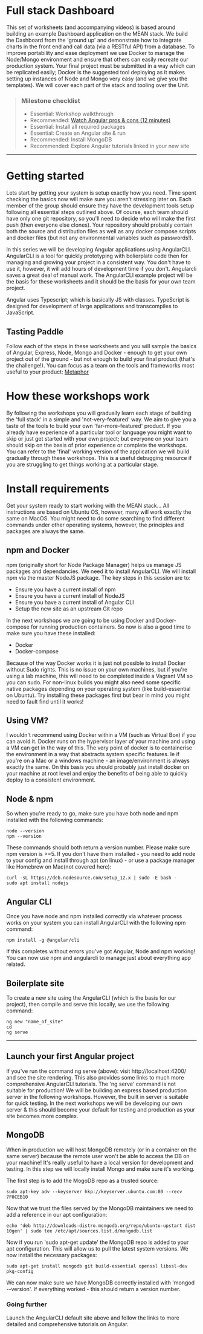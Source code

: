 # Full stack Dashboard

This set of worksheets (and accompanying videos) is based around building an example Dashboard application on the MEAN stack. We build the Dashboard from the 'ground up' and demonstrate how to integrate charts in the front end and call data (via a RESTful API) from a database. To improve portability and ease deployment we use Docker to manage the Node/Mongo environment and ensure that others can easily recreate our production system. Your final project must be submitted in a way which can be replicated easily; Docker is the suggested tool deploying as it makes setting up instances of Node and Mongo very easy (and we give you the templates). We will cover each part of the stack and tooling over the Unit.

> ### Milestone checklist
> - Essential: Workshop walkthrough
> - Recommended: [Watch Angular pros & cons (12 minutes)](https://www.youtube.com/watch?v=y14f_VFsZIA)
> - Essential: Install all required packages
> - Essential: Create an Angular site & run
> - Recommended: Install MongoDB
> - Recommended: Explore Angular tutorials linked in your new site
***
# Getting started

Lets start by getting your system is setup exactly how you need. Time spent checking the basics now will make sure you aren't stressing later on. Each member of the group should ensure they have the development tools setup following all essential steps outlined above. Of course, each team should have only one git repository, so you'll need to decide who will make the first push (then everyone else clones). Your repository should probably contain both the source and distribution files as well as any docker compose scripts and docker files (but not any environmental variables such as passwords!). 

In this series we will be developing Angular applications using  AngularCLI. AngularCLI is a tool for quickly prototyping with bolierplate code then for managing and growing your project in a consistent way. You don't have to use it, however, it will add hours of development time if you don't. Angularcli saves a great deal of manual work. The AngularCLI example project will be the basis for these worksheets and it should be the basis for your own team project. 

Angular uses Typescript; which is basically JS with classes. TypeScript is designed for development of large applications and transcompiles to JavaScript. 

## Tasting Paddle

Follow each of the steps in these worksheets and you will sample the basics of Angular, Express, Node, Mongo and Docker - enough to get your own project out of the ground - but not enough to build your final product (that's the challenge!). You can focus as a team on the tools and frameworks most useful to your product: [Metaphor](https://www.etsy.com/uk/market/beer_tasting_paddle)

# How these workshops work

By following the workshops you will gradually learn each stage of building the 'full stack' in a simple and 'not-very-featured' way. We aim to give you a taste of the tools to build your own 'far-more-featured' product. If you already have experience of a particular tool or language you might want to skip or just get started with your own project; but everyone on your team should skip on the basis of prior experience or complete the workshops. You can refer to the 'final' working version of the application we will build gradually through these workshops. This is a useful debugging resource if you are struggling to get things working at a particular stage. 

# Install requirements

Get your system ready to start working with the MEAN stack...
All instructions are based on Ubuntu OS, however, many will work exactly the same on MacOS. You might need to do some searching to find different commands under other operating systems, however, the principles and packages are always the same. 

## npm and Docker

npm (originally short for Node Package Manager) helps us manage JS packages and dependancies. We need it to install AngularCLI. We will install npm via the master NodeJS package. The key steps in this session are to: 

- Ensure you have a current install of npm
- Ensure you have a current install of NodeJS
- Ensure you have a current install of Angular CLI
- Setup the new site as an upstream Git repo

In the next workshops we are going to be using Docker and Docker-compose for running production containers. So now is also a good time to make sure you have these installed:

- Docker
- Docker-compose

Because of the way Docker works it is just not possible to install Docker without Sudo rights. This is no issue on your own machines, but if you're using a lab machine, this will need to be completed inside a Vagrant VM so you can sudo. For non-linux builds you might also need some specific native packages depending on your operating system (like build-essential on Ubuntu). Try installing these packages first but bear in mind you might need to fault find until it works!

## Using VM?

I wouldn't recommend using Docker within a VM (such as Virtual Box) if you can avoid it. Docker runs on the hypervisor layer of your machine and using a VM can get in the way of this. The very point of docker is to containerise the environment in a way that abstracts system specific features. Ie if you're on a Mac or a windows machine - an image/environment is always exactly the same. On this basis you should probably just install docker on your machine at root level and enjoy the benefits of being able to quickly deploy to a consistent environment. 

## Node & npm

So when you're ready to go, make sure you have both node and npm installed with the following commands: 
```
node --version
npm --version
```
These commands should both return a version number. Please make sure npm version is >=5. 
If you don't have them installed - you need to add node to your config and install through apt (on linux) - or use a package manager like Homebrew on Mac(not covered here): 
```
curl -sL https://deb.nodesource.com/setup_12.x | sudo -E bash -
sudo apt install nodejs
```
## Angular CLI

Once you have node and npm installed correctly via whatever process works on your system you can install AngularCLI with the following npm command: 
```
npm install -g @angular/cli
```
If this completes without errors you've got Angular, Node and npm working! You can now use npm and angularcli to manage just about everything app related. 

## Boilerplate site

To create a new site using the AngularCLI (which is the basis for our project), then compile and serve this locally, we use the following command: 
```
ng new "name_of_site"
cd
ng serve
```
***
## Launch your first Angular project

If you've run the command ng serve (above): visit http://localhost:4200/ and see the site rendering. This also provides some links to much more comprehensive AngularCLI tutorials. The 'ng serve' command is not suitable for production! We will be building an express based production server in the following workshops. However, the built in server is suitable for quick testing. In the next workshops we will be developing our own server & this should become your default for testing and production as your site becomes more complex. 

## MongoDB 

When in production we will host MongoDB remotely (or in a container on the same server) because the remote user won't be able to access the DB on your machine! It's really useful to have a local version for development and testing. In this step we will locally install Mongo and make sure it's working.

The first step is to add the MogoDB repo as a trusted source:
```
sudo apt-key adv --keyserver hkp://keyserver.ubuntu.com:80 --recv 7F0CEB10
```
Now that we trust the files served by the MongoDB maintainers we need to add a reference in our apt configuration:
```
echo 'deb http://downloads-distro.mongodb.org/repo/ubuntu-upstart dist 10gen' | sudo tee /etc/apt/sources.list.d/mongodb.list
```
Now if you run 'sudo apt-get update' the MongoDB repo is added to your apt configuration. This will allow us to pull the latest system versions. We now install the necessary packages:
```
sudo apt-get install mongodb git build-essential openssl libssl-dev pkg-config
```
We can now make sure we have MongoDB correctly installed with 'mongod --version'. If everything worked - this should return a version number. 

### Going further

Launch the AngularCLI default site above and follow the links to more detailed and comprehensive tutorials on Angular.
